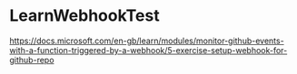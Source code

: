 # LearnWebhookTest
https://docs.microsoft.com/en-gb/learn/modules/monitor-github-events-with-a-function-triggered-by-a-webhook/5-exercise-setup-webhook-for-github-repo
